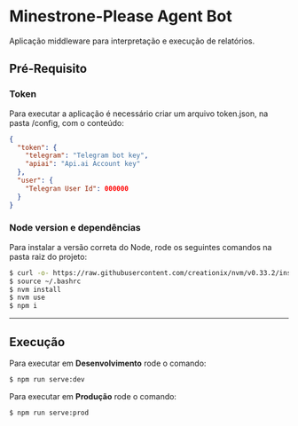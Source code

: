 # Minestrone-Please Agent Bot

Aplicação middleware para interpretação e execução de relatórios.


## Pré-Requisito

### Token

Para executar a aplicação é necessário criar um arquivo token.json, na pasta /config, com o conteúdo:

```json
{
  "token": {
    "telegram": "Telegram bot key",
    "apiai": "Api.ai Account key"
  },
  "user": {
    "Telegran User Id": 000000
  }
}
```

### Node version e dependências

Para instalar a versão correta do Node, rode os seguintes comandos na pasta raiz do projeto:

```bash
$ curl -o- https://raw.githubusercontent.com/creationix/nvm/v0.33.2/install.sh | bash
$ source ~/.bashrc
$ nvm install
$ nvm use
$ npm i
```

---

## Execução

Para executar em **Desenvolvimento** rode o comando:

```bash
$ npm run serve:dev
```

Para executar em **Produção** rode o comando:

```bash
$ npm run serve:prod
```
